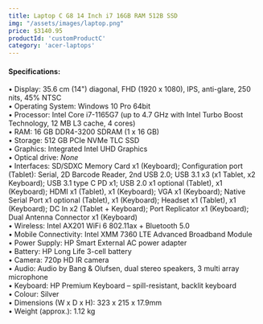 ```yaml
---
title: Laptop C G8 14 Inch i7 16GB RAM 512B SSD
img: "/assets/images/laptop.png"
price: $3140.95
productId: 'customProductC'
category: 'acer-laptops'
---
```

<div data-v-2a05d754="" class="container container--fluid">
  <h4 data-v-2a05d754="" class="d-flex justify-start section-title">Specifications:</h4>
  <div data-v-2a05d754="" class="row no-gutters">
    <div data-v-2a05d754="" class="d-flex justify-start spec-list col">
      <div data-v-2a05d754="" class="text-left section-text">
        • Display: 35.6 cm (14") diagonal, FHD (1920 x 1080), IPS, anti-glare, 250 nits, 45% NTSC<br>
        • Operating System: Windows 10 Pro 64bit<br>
        • Processor: Intel Core i7-1165G7 (up to 4.7 GHz with Intel Turbo Boost Technology, 12 MB L3 cache, 4 cores)<br>
        • RAM: 16 GB DDR4-3200 SDRAM (1 x 16 GB)<br>
        • Storage: 512 GB PCIe NVMe TLC SSD<br>
        • Graphics: Integrated Intel UHD Graphics<br>
        • Optical drive: <i>None</i><br>
        • Interfaces: SD/SDXC Memory Card x1 (Keyboard); Configuration port (Tablet): Serial, 2D Barcode Reader, 2nd USB 2.0; USB 3.1 x3 (x1 Tablet, x2 Keyboard); USB 3.1 type C PD x1; USB 2.0 x1 optional (Tablet), x1 (Keyboard); HDMI x1 (Tablet), x1 (Keyboard); VGA x1 (Keyboard); Native Serial Port x1 optional (Tablet), x1 (Keyboard); Headset x1 (Tablet), x1 (Keyboard); DC In x2 (Tablet + Keyboard); Port Replicator x1 (Keyboard); Dual Antenna Connector x1 (Keyboard)<br>
        • Wireless: Intel AX201 WiFi 6 802.11ax + Bluetooth 5.0<br>
        • Mobile Connectivity: Intel XMM 7360 LTE Advanced Broadband Module<br>
        • Power Supply: HP Smart External AC power adapter<br>
        • Battery: HP Long Life 3-cell battery<br>
        • Camera: 720p HD IR camera<br>
        • Audio: Audio by Bang &amp; Olufsen, dual stereo speakers, 3 multi array microphone<br>
        • Keyboard: HP Premium Keyboard – spill-resistant, backlit keyboard<br>
        • Colour: Silver<br>
        • Dimensions (W x D x H): 323 x 215 x 17.9mm<br>
        • Weight (approx.): 1.12 kg
      </div>
    </div>
  </div>
</div>